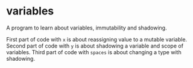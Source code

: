 # variables

A program to learn about variables, immutability and shadowing.

First part of code with `x` is about reassigning value to a mutable variable.
Second part of code with `y` is about shadowing a variable and scope of variables.
Third part of code with `spaces` is about changing a type with shadowing.
